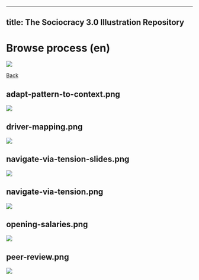 
---
title: The Sociocracy 3.0 Illustration Repository
---

# Browse process (en)

![](/img/en-48px.png)

[Back](index-en.html)

## adapt-pattern-to-context.png

![](/img/en/process/adapt-pattern-to-context.png)

## driver-mapping.png

![](/img/en/process/driver-mapping.png)

## navigate-via-tension-slides.png

![](/img/en/process/navigate-via-tension-slides.png)

## navigate-via-tension.png

![](/img/en/process/navigate-via-tension.png)

## opening-salaries.png

![](/img/en/process/opening-salaries.png)

## peer-review.png

![](/img/en/process/peer-review.png)

